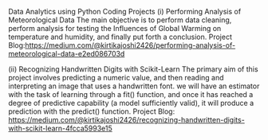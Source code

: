 Data Analytics using Python Coding Projects 
(i) Performing Analysis of Meteorological Data The main objective is to perform data cleaning, perform analysis for testing the Influences of Global Warming on temperature and humidity, and finally put forth a conclusion.
Project Blog:https://medium.com/@kirtikajoshi2426/performing-analysis-of-meteorological-data-e2ed086703d

(ii) Recognizing Handwritten Digits with Scikit-Learn The primary aim of this project involves predicting a numeric value, and then reading and interpreting an image that uses a handwritten font. we will have an estimator with the task of learning through a fit() function, and once it has reached a degree of predictive capability (a model sufficiently valid), it will produce a prediction with the predict() function.
Project Blog:
https://medium.com/@kirtikajoshi2426/recognizing-handwritten-digits-with-scikit-learn-4fcca5993e15